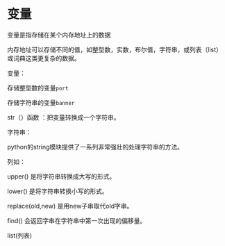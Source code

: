  

# 变量

变量是指存储在某个内存地址上的数据

内存地址可以存储不同的值，如整型数，实数，布尔值，字符串，或列表（list）或词典这类更复杂的数据。

变量：

存储整型数的变量`port`

存储字符串的变量`banner`

str（）函数 ：把变量转换成一个字符串。

字符串：

 python的string模块提供了一系列非常强壮的处理字符串的方法。

列如：

upper() 是将字符串转换成大写的形式。

lower() 是将字符串转换小写的形式。

replace(old,new) 是用new子串取代old字串。 

find() 会返回字串在字符串中第一次出现的偏移量。

list(列表)



